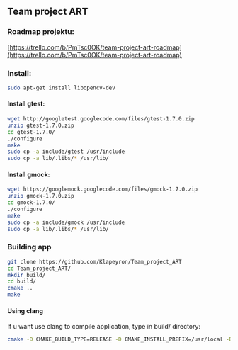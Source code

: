 ## Team project ART

### Roadmap projektu:
[https://trello.com/b/PmTsc0OK/team-project-art-roadmap](https://trello.com/b/PmTsc0OK/team-project-art-roadmap)

### Install:
```sh
sudo apt-get install libopencv-dev
```

#### Install gtest:
```sh
wget http://googletest.googlecode.com/files/gtest-1.7.0.zip
unzip gtest-1.7.0.zip
cd gtest-1.7.0/
./configure
make
sudo cp -a include/gtest /usr/include
sudo cp -a lib/.libs/* /usr/lib/
```

#### Install gmock:
```sh
wget https://googlemock.googlecode.com/files/gmock-1.7.0.zip
unzip gmock-1.7.0.zip 
cd gmock-1.7.0/
./configure
make
sudo cp -a include/gmock /usr/include
sudo cp -a lib/.libs/* /usr/lib/
```

### Building app
```sh
git clone https://github.com/Klapeyron/Team_project_ART
cd Team_project_ART/
mkdir build/
cd build/
cmake ..
make
```

#### Using clang
If u want use clang to compile application, type in build/ directory:
```sh
cmake -D CMAKE_BUILD_TYPE=RELEASE -D CMAKE_INSTALL_PREFIX=/usr/local -D BUILD_ZLIB=ON -D BUILD_PYTHON_SUPPORT=ON -DCMAKE_C_COMPILER=clang -DCMAKE_CXX_COMPILER=clang++ -D OPENCV_EXTRA_MODULES_PATH=~/opencv_contrib/modules ..
```
